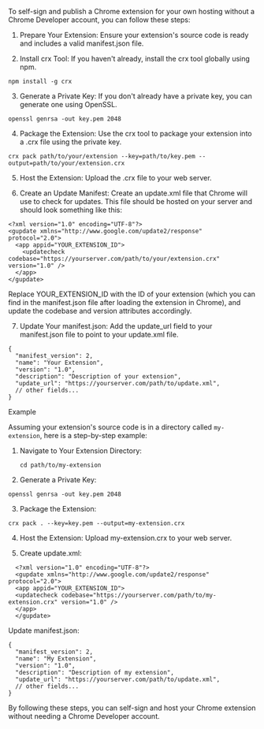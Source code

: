 To self-sign and publish a Chrome extension for your own hosting without a Chrome Developer account, you can follow these steps:

1. Prepare Your Extension: Ensure your extension's source code is ready and includes a valid manifest.json file.

2. Install crx Tool: If you haven't already, install the crx tool globally using npm.

```
npm install -g crx
```

3. Generate a Private Key: If you don't already have a private key, you can generate one using OpenSSL.

```
openssl genrsa -out key.pem 2048
```

4. Package the Extension: Use the crx tool to package your extension into a .crx file using the private key.

```
crx pack path/to/your/extension --key=path/to/key.pem --output=path/to/your/extension.crx
```

5. Host the Extension: Upload the .crx file to your web server.

6. Create an Update Manifest: Create an update.xml file that Chrome will use to check for updates. This file should be hosted on your server and should look something like this:

```
<?xml version="1.0" encoding="UTF-8"?>
<gupdate xmlns="http://www.google.com/update2/response" protocol="2.0">
  <app appid="YOUR_EXTENSION_ID">
    <updatecheck codebase="https://yourserver.com/path/to/your/extension.crx" version="1.0" />
  </app>
</gupdate>
```

Replace YOUR_EXTENSION_ID with the ID of your extension (which you can find in the manifest.json file after loading the extension in Chrome), and update the codebase and version attributes accordingly.

7. Update Your manifest.json: Add the update_url field to your manifest.json file to point to your update.xml file.

```
{
  "manifest_version": 2,
  "name": "Your Extension",
  "version": "1.0",
  "description": "Description of your extension",
  "update_url": "https://yourserver.com/path/to/update.xml",
  // other fields...
}
```

Example

Assuming your extension's source code is in a directory called `my-extension`, here is a step-by-step example:

1. Navigate to Your Extension Directory:

   ```
   cd path/to/my-extension
   ```

2. Generate a Private Key:

```
openssl genrsa -out key.pem 2048
```

3. Package the Extension:

```
crx pack . --key=key.pem --output=my-extension.crx
```

4. Host the Extension: Upload my-extension.crx to your web server.

5. Create update.xml:

```
  <?xml version="1.0" encoding="UTF-8"?>
  <gupdate xmlns="http://www.google.com/update2/response" protocol="2.0">
  <app appid="YOUR_EXTENSION_ID">
  <updatecheck codebase="https://yourserver.com/path/to/my-extension.crx" version="1.0" />
  </app>
  </gupdate>
```

Update manifest.json:

```
{
  "manifest_version": 2,
  "name": "My Extension",
  "version": "1.0",
  "description": "Description of my extension",
  "update_url": "https://yourserver.com/path/to/update.xml",
  // other fields...
}
```

By following these steps, you can self-sign and host your Chrome extension without needing a Chrome Developer account.
